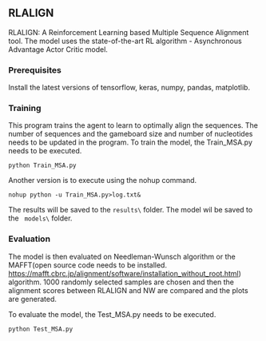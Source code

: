 ## RLALIGN
RLALIGN: A Reinforcement Learning based Multiple Sequence Alignment tool.
The model uses the state-of-the-art RL algorithm - Asynchronous Advantage Actor Critic model.

### Prerequisites
Install the latest versions of tensorflow, keras, numpy, pandas, matplotlib.

### Training 
This program trains the agent to learn to optimally align the sequences. The number of sequences and the gameboard size and number of nucleotides needs to be updated in the program.
To train the model, the Train_MSA.py needs to be executed. 

```
python Train_MSA.py
```
Another version is to execute using the nohup command.

```
nohup python -u Train_MSA.py>log.txt&
```
The results will be saved to the ```results\``` folder.
The model wil be saved to the ``` models\``` folder.

### Evaluation
The model is then evaluated on Needleman-Wunsch algorithm or the MAFFT(open source code needs to be installed. https://mafft.cbrc.jp/alignment/software/installation_without_root.html) algorithm.
1000 randomly selected samples are chosen and then the alignment scores between RLALIGN and NW are compared and the plots are generated.

To evaluate the model, the Test_MSA.py needs to be executed. 

```
python Test_MSA.py
```


